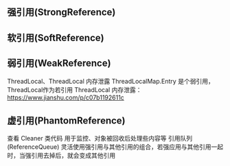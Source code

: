 
## 强引用(StrongReference)

## 软引用(SoftReference)

## 弱引用(WeakReference)

ThreadLocal、ThreadLocal 内存泄露
ThreadLocalMap.Entry 是个弱引用， ThreadLocal作为若引用
ThreadLocal 内存泄露：https://www.jianshu.com/p/c07b1192611c

## 虚引用(PhantomReference)

查看 Cleaner 类代码
用于监控、对象被回收后处理些内容等
引用队列(ReferenceQueue)
灵活使用强引用与其他引用的组合，若强应用与其他引用一起时，当强引用去掉后，就会变成其他引用